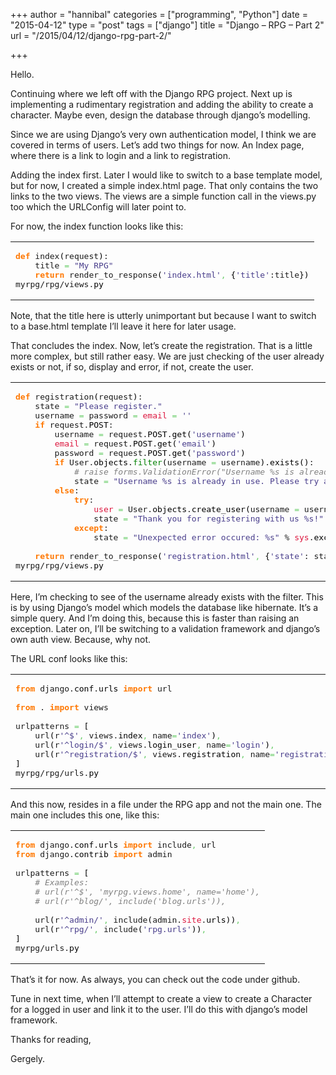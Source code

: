 +++
author = "hannibal"
categories = ["programming", "Python"]
date = "2015-04-12"
type = "post"
tags = ["django"]
title = "Django – RPG – Part 2"
url = "/2015/04/12/django-rpg-part-2/"

+++

Hello.

Continuing where we left off with the Django RPG project. Next up is implementing a rudimentary registration and adding the ability to create a character. Maybe even, design the database through django&#8217;s modelling.

<!--more-->

Since we are using Django&#8217;s very own authentication model, I think we are covered in terms of users. Let&#8217;s add two things for now. An Index page, where there is a link to login and a link to registration.

Adding the index first. Later I would like to switch to a base template model, but for now, I created a simple index.html page. That only contains the two links to the two views. The views are a simple function call in the views.py too which the URLConfig will later point to.

For now, the index function looks like this:

<div class="wp_syntax">
  <table>
    <tr>
      <td class="code">
        <pre class="python" style="font-family:monospace;"><span style="color: #ff7700;font-weight:bold;">def</span> index<span style="color: black;">&#40;</span>request<span style="color: black;">&#41;</span>:
	title <span style="color: #66cc66;">=</span> <span style="color: #483d8b;">"My RPG"</span>
	<span style="color: #ff7700;font-weight:bold;">return</span> render_to_response<span style="color: black;">&#40;</span><span style="color: #483d8b;">'index.html'</span><span style="color: #66cc66;">,</span> <span style="color: black;">&#123;</span><span style="color: #483d8b;">'title'</span>:title<span style="color: black;">&#125;</span><span style="color: black;">&#41;</span>
myrpg/rpg/views.<span style="color: black;">py</span></pre>
      </td>
    </tr>
  </table>
</div>

Note, that the title here is utterly unimportant but because I want to switch to a base.html template I&#8217;ll leave it here for later usage.

That concludes the index. Now, let&#8217;s create the registration. That is a little more complex, but still rather easy. We are just checking of the user already exists or not, if so, display and error, if not, create the user.

<div class="wp_syntax">
  <table>
    <tr>
      <td class="code">
        <pre class="python" style="font-family:monospace;"><span style="color: #ff7700;font-weight:bold;">def</span> registration<span style="color: black;">&#40;</span>request<span style="color: black;">&#41;</span>:
	state <span style="color: #66cc66;">=</span> <span style="color: #483d8b;">"Please register."</span>
	username <span style="color: #66cc66;">=</span> password <span style="color: #66cc66;">=</span> <span style="color: #dc143c;">email</span> <span style="color: #66cc66;">=</span> <span style="color: #483d8b;">''</span>
	<span style="color: #ff7700;font-weight:bold;">if</span> request.<span style="color: black;">POST</span>:
		username <span style="color: #66cc66;">=</span> request.<span style="color: black;">POST</span>.<span style="color: black;">get</span><span style="color: black;">&#40;</span><span style="color: #483d8b;">'username'</span><span style="color: black;">&#41;</span>
		<span style="color: #dc143c;">email</span> <span style="color: #66cc66;">=</span> request.<span style="color: black;">POST</span>.<span style="color: black;">get</span><span style="color: black;">&#40;</span><span style="color: #483d8b;">'email'</span><span style="color: black;">&#41;</span>
		password <span style="color: #66cc66;">=</span> request.<span style="color: black;">POST</span>.<span style="color: black;">get</span><span style="color: black;">&#40;</span><span style="color: #483d8b;">'password'</span><span style="color: black;">&#41;</span>
		<span style="color: #ff7700;font-weight:bold;">if</span> User.<span style="color: black;">objects</span>.<span style="color: #008000;">filter</span><span style="color: black;">&#40;</span>username <span style="color: #66cc66;">=</span> username<span style="color: black;">&#41;</span>.<span style="color: black;">exists</span><span style="color: black;">&#40;</span><span style="color: black;">&#41;</span>:
			<span style="color: #808080; font-style: italic;"># raise forms.ValidationError("Username %s is already in use." % username)</span>
			state <span style="color: #66cc66;">=</span> <span style="color: #483d8b;">"Username %s is already in use. Please try another."</span> % username
		<span style="color: #ff7700;font-weight:bold;">else</span>:
			<span style="color: #ff7700;font-weight:bold;">try</span>:
				<span style="color: #dc143c;">user</span> <span style="color: #66cc66;">=</span> User.<span style="color: black;">objects</span>.<span style="color: black;">create_user</span><span style="color: black;">&#40;</span>username <span style="color: #66cc66;">=</span> username<span style="color: #66cc66;">,</span> <span style="color: #dc143c;">email</span> <span style="color: #66cc66;">=</span> <span style="color: #dc143c;">email</span><span style="color: #66cc66;">,</span> password <span style="color: #66cc66;">=</span> password<span style="color: black;">&#41;</span>
				state <span style="color: #66cc66;">=</span> <span style="color: #483d8b;">"Thank you for registering with us %s!"</span> % <span style="color: #dc143c;">user</span>.<span style="color: black;">username</span> 
			<span style="color: #ff7700;font-weight:bold;">except</span>:
				state <span style="color: #66cc66;">=</span> <span style="color: #483d8b;">"Unexpected error occured: %s"</span> % <span style="color: #dc143c;">sys</span>.<span style="color: black;">exc_info</span><span style="color: black;">&#40;</span><span style="color: black;">&#41;</span><span style="color: black;">&#91;</span><span style="color: #ff4500;"></span><span style="color: black;">&#93;</span>
&nbsp;
	<span style="color: #ff7700;font-weight:bold;">return</span> render_to_response<span style="color: black;">&#40;</span><span style="color: #483d8b;">'registration.html'</span><span style="color: #66cc66;">,</span> <span style="color: black;">&#123;</span><span style="color: #483d8b;">'state'</span>: state<span style="color: black;">&#125;</span><span style="color: #66cc66;">,</span> context_instance <span style="color: #66cc66;">=</span> RequestContext<span style="color: black;">&#40;</span>request<span style="color: black;">&#41;</span><span style="color: black;">&#41;</span>
myrpg/rpg/views.<span style="color: black;">py</span></pre>
      </td>
    </tr>
  </table>
</div>

Here, I&#8217;m checking to see of the username already exists with the filter. This is by using Django&#8217;s model which models the database like hibernate. It&#8217;s a simple query. And I&#8217;m doing this, because this is faster than raising an exception. Later on, I&#8217;ll be switching to a validation framework and django&#8217;s own auth view. Because, why not.

The URL conf looks like this:

<div class="wp_syntax">
  <table>
    <tr>
      <td class="code">
        <pre class="python" style="font-family:monospace;"><span style="color: #ff7700;font-weight:bold;">from</span> django.<span style="color: black;">conf</span>.<span style="color: black;">urls</span> <span style="color: #ff7700;font-weight:bold;">import</span> url
&nbsp;
<span style="color: #ff7700;font-weight:bold;">from</span> . <span style="color: #ff7700;font-weight:bold;">import</span> views
&nbsp;
urlpatterns <span style="color: #66cc66;">=</span> <span style="color: black;">&#91;</span>
    url<span style="color: black;">&#40;</span>r<span style="color: #483d8b;">'^$'</span><span style="color: #66cc66;">,</span> views.<span style="color: black;">index</span><span style="color: #66cc66;">,</span> name<span style="color: #66cc66;">=</span><span style="color: #483d8b;">'index'</span><span style="color: black;">&#41;</span><span style="color: #66cc66;">,</span>
    url<span style="color: black;">&#40;</span>r<span style="color: #483d8b;">'^login/$'</span><span style="color: #66cc66;">,</span> views.<span style="color: black;">login_user</span><span style="color: #66cc66;">,</span> name<span style="color: #66cc66;">=</span><span style="color: #483d8b;">'login'</span><span style="color: black;">&#41;</span><span style="color: #66cc66;">,</span>
    url<span style="color: black;">&#40;</span>r<span style="color: #483d8b;">'^registration/$'</span><span style="color: #66cc66;">,</span> views.<span style="color: black;">registration</span><span style="color: #66cc66;">,</span> name<span style="color: #66cc66;">=</span><span style="color: #483d8b;">'registration'</span><span style="color: black;">&#41;</span><span style="color: #66cc66;">,</span>
<span style="color: black;">&#93;</span>
myrpg/rpg/urls.<span style="color: black;">py</span></pre>
      </td>
    </tr>
  </table>
</div>

And this now, resides in a file under the RPG app and not the main one. The main one includes this one, like this:

<div class="wp_syntax">
  <table>
    <tr>
      <td class="code">
        <pre class="python" style="font-family:monospace;"><span style="color: #ff7700;font-weight:bold;">from</span> django.<span style="color: black;">conf</span>.<span style="color: black;">urls</span> <span style="color: #ff7700;font-weight:bold;">import</span> include<span style="color: #66cc66;">,</span> url
<span style="color: #ff7700;font-weight:bold;">from</span> django.<span style="color: black;">contrib</span> <span style="color: #ff7700;font-weight:bold;">import</span> admin
&nbsp;
urlpatterns <span style="color: #66cc66;">=</span> <span style="color: black;">&#91;</span>
    <span style="color: #808080; font-style: italic;"># Examples:</span>
    <span style="color: #808080; font-style: italic;"># url(r'^$', 'myrpg.views.home', name='home'),</span>
    <span style="color: #808080; font-style: italic;"># url(r'^blog/', include('blog.urls')),</span>
&nbsp;
    url<span style="color: black;">&#40;</span>r<span style="color: #483d8b;">'^admin/'</span><span style="color: #66cc66;">,</span> include<span style="color: black;">&#40;</span>admin.<span style="color: #dc143c;">site</span>.<span style="color: black;">urls</span><span style="color: black;">&#41;</span><span style="color: black;">&#41;</span><span style="color: #66cc66;">,</span>
    url<span style="color: black;">&#40;</span>r<span style="color: #483d8b;">'^rpg/'</span><span style="color: #66cc66;">,</span> include<span style="color: black;">&#40;</span><span style="color: #483d8b;">'rpg.urls'</span><span style="color: black;">&#41;</span><span style="color: black;">&#41;</span><span style="color: #66cc66;">,</span>
<span style="color: black;">&#93;</span>
myrpg/urls.<span style="color: black;">py</span></pre>
      </td>
    </tr>
  </table>
</div>

That&#8217;s it for now. As always, you can check out the code under github.

Tune in next time, when I&#8217;ll attempt to create a view to create a Character for a logged in user and link it to the user. I&#8217;ll do this with django&#8217;s model framework.
  
Thanks for reading,
  
Gergely.